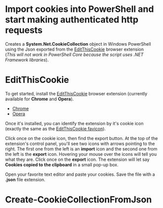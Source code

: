 # Import cookies into PowerShell and start making authenticated http requests  
Creates a **System.Net.CookieCollection** object in Windows PowerShell using the Json exported from the [EditThisCookie](https://www.editthiscookie.com) browser extension  
(*This will not work in PowerShell Core because the script uses .NET Framework libraries*).  

# EditThisCookie
To get started, install the [EditThisCookie](https://www.editthiscookie.com) browser extension (currently available for **Chrome** and **Opera**).  
   - [Chrome](https://chrome.google.com/webstore/detail/editthiscookie/fngmhnnpilhplaeedifhccceomclgfbg)
   - [Opera](https://addons.opera.com/en/extensions/details/edit-this-cookie)  

Once it's installed, you can identify the extension by it's cookie icon (exactly the same as the [EditThisCookie favicon](https://www.editthiscookie.com/favicon.ico)).  

Click once on the cookie icon, then find the export button. At the top of the extension's control panel, you'll see two icons with arrows pointing to the right. The first one from the left is an **import** icon and the second one from the left is the **export** icon. Hovering your mouse over the icons will tell you what they are. Click once on the **export** icon. The extension will let say **Cookies copied to the clipboard** in a small pop-up box.  

Open your favorite text editor and paste your cookies. Save the file with a **.json** file extension.  

# Create-CookieCollectionFromJson  
